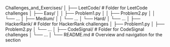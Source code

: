 Challenges_and_Exercises/
│
├── LeetCode/                    # Folder for LeetCode challenges
│   ├── Easy/
│   │   ├── Problem1.py
│   │   ├── Problem2.py
│   │   └── ...
│   ├── Medium/
│   │   └── ...
│   └── Hard/
│       └── ...
│
├── HackerRank/                  # Folder for HackerRank challenges
│   ├── Problem1.py
│   ├── Problem2.py
│   └── ...
│
├── CodeSignal/                  # Folder for CodeSignal challenges
│   └── ...
│
└── README.md                    # Overview and navigation for the section
